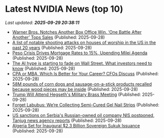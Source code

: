 # Latest NVIDIA News (top 10)
_Last updated: **2025-09-29 20:38:11**_

- [Warner Bros. Notches Another Box Office Win. ‘One Battle After Another’ Tops Sales](https://biztoc.com/x/90dc8192a160b6af) (Published: 2025-09-28)
- [A list of notable shooting attacks on houses of worship in the US in the past 20 years](https://biztoc.com/x/9af06462c34f35e5) (Published: 2025-09-28)
- [Peso Crisis Drives Mortgage Rates to 15%, Upending Milei Agenda](https://biztoc.com/x/158f3e97bb981845) (Published: 2025-09-28)
- [The AI hype is starting to fade on Wall Street. What investors need to know](https://biztoc.com/x/91ec0bae63dec1f9) (Published: 2025-09-28)
- [CPA or MBA, Which Is Better for Your Career? CFOs Discuss](https://biztoc.com/x/c16204b697a12d1f) (Published: 2025-09-28)
- [58M pounds of corn dogs and sausage-on-a-stick products recalled because wood pieces may be inside](https://biztoc.com/x/b9b1fa00ddaf7c5b) (Published: 2025-09-28)
- [Trump Will Attend Hegseth's Military Brass Meeting](https://biztoc.com/x/0365b2e9d6002d1f) (Published: 2025-09-28)
- [Forget Labubus: We’re Collecting Semi-Cured Gel Nail Strips](https://biztoc.com/x/f4280df0efee5d64) (Published: 2025-09-28)
- [US sanctions on Serbia's Russian-owned oil company NIS postponed, Tanjug news agency reports](https://biztoc.com/x/88e4f2dbda0e72c7) (Published: 2025-09-28)
- [Algeria Set for Inaugural $2.3 Billion Sovereign Sukuk Issuance](https://biztoc.com/x/40d776857efc9ab6) (Published: 2025-09-28)
